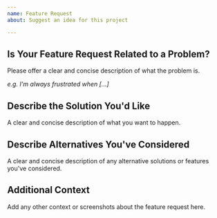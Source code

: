 ```yaml
---
name: Feature Request
about: Suggest an idea for this project

---
```


## Is Your Feature Request Related to a Problem?

Please offer a clear and concise description of what the problem is. 

*e.g. I'm always frustrated when [...]*

## Describe the Solution You'd Like

A clear and concise description of what you want to happen.

## Describe Alternatives You've Considered

A clear and concise description of any alternative solutions or features you've considered.

## Additional Context

Add any other context or screenshots about the feature request here.
